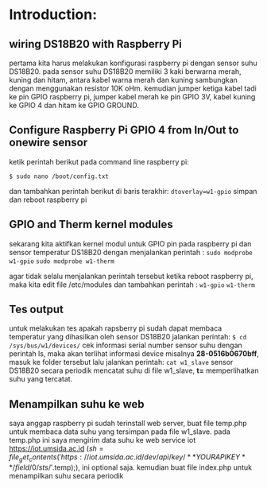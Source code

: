 # Introduction:
## wiring DS18B20 with Raspberry Pi
pertama kita harus melakukan konfigurasi raspberry pi dengan sensor suhu DS18B20. pada sensor suhu DS18B20 memiliki 3 kaki berwarna merah, kuning dan hitam, antara kabel warna merah dan kuning sambungkan dengan menggunakan resistor 10K oHm. kemudian jumper ketiga kabel tadi ke pin GPIO raspberry pi, jumper kabel merah ke pin GPIO 3V, kabel kuning ke GPIO 4 dan hitam ke GPIO GROUND.

## Configure Raspberry Pi GPIO 4 from In/Out to onewire sensor
ketik perintah berikut pada command line raspberry pi:

`$ sudo nano /boot/config.txt`

dan tambahkan perintah berikut di baris terakhir:
`dtoverlay=w1-gpio`
simpan dan reboot raspberry pi 

## GPIO and Therm kernel modules
sekarang kita aktifkan kernel modul untuk GPIO pin pada raspberry pi dan sensor temperatur DS18B20 dengan menjalankan perintah :
`sudo modprobe w1-gpio`
`sudo modprobe w1-therm`

agar tidak selalu menjalankan perintah tersebut ketika reboot raspberry pi, maka kita edit file /etc/modules dan tambahkan perintah :
`w1-gpio`
`w1-therm`

## Tes output 
untuk melakukan tes apakah rapsberry pi sudah dapat membaca temperatur yang dihasilkan oleh sensor DS18B20 jalankan perintah:
`$ cd /sys/bus/w1/devices/`
cek informasi serial number sensor suhu dengan perintah ls, maka akan terlihat informasi device misalnya **28-0516b0670bff**,  masuk ke folder tersebut lalu jalankan perintah:
`cat w1_slave`
sensor DS18B20 secara periodik mencatat suhu di file w1_slave, **t=** memperlihatkan suhu yang tercatat.

## Menampilkan suhu ke web
saya anggap raspberry pi sudah terinstall web server, buat file temp.php untuk membaca data suhu yang tersimpan pada file w1_slave. pada temp.php ini saya mengirim data suhu ke web service iot https://iot.umsida.ac.id ($sh = file_get_contents('https://iot.umsida.ac.id/dev/api/key/**YOUR API KEY**/field/0/sts/'.$temp);), ini optional saja.
kemudian buat file index.php untuk menampilkan suhu secara periodik
 
 
